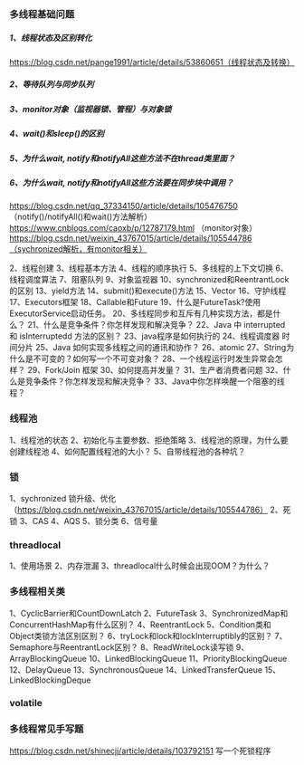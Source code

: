 ### 多线程基础问题
##### 1、线程状态及区别转化
https://blog.csdn.net/pange1991/article/details/53860651（线程状态及转换）




##### 2、等待队列与同步队列
##### 3、monitor对象（监视器锁、管程）与对象锁
##### 4、wait()和sleep()的区别
##### 5、为什么wait, notify和notifyAll这些方法不在thread类里面？
##### 6、为什么wait, notify和notifyAll这些方法要在同步块中调用？
https://blog.csdn.net/qq_37334150/article/details/105476750 （notify()/notifyAll()和wait()方法解析）
https://www.cnblogs.com/caoxb/p/12787179.html （monitor对象）
https://blog.csdn.net/weixin_43767015/article/details/105544786（sychronized解析，有monitor相关）




2、线程创建
3、线程基本方法
4、线程的顺序执行
5、多线程的上下文切换
6、线程调度算法
7、阻塞队列
9、对象监视器
10、synchronized和ReentrantLock的区别
13、yield方法
14、submit()和execute()方法
15、Vector
16、守护线程
17、Executors框架
18、Callable和Future
19、什么是FutureTask?使用ExecutorService启动任务。
20、多线程同步和互斥有几种实现方法，都是什么？
21、什么是竞争条件？你怎样发现和解决竞争？
22、Java 中 interrupted 和 isInterruptedd 方法的区别？
23、java程序是如何执行的
24、线程调度器 时间分片
25、Java 如何实现多线程之间的通讯和协作？
26、atomic
27、String为什么是不可变的？如何写一个不可变对象？
28、一个线程运行时发生异常会怎样？
29、Fork/Join 框架
30、如何提高并发量？
31、生产者消费者问题
32、什么是竞争条件？你怎样发现和解决竞争？
33、Java中你怎样唤醒一个阻塞的线程？



### 线程池
1、线程池的状态
2、初始化与主要参数、拒绝策略
3、线程池的原理，为什么要创建线程池
4、如何配置线程池的大小？
5、自带线程池的各种坑？



### 锁
1、sychronized 锁升级、优化（https://blog.csdn.net/weixin_43767015/article/details/105544786）
2、死锁
3、CAS
4、AQS
5、锁分类
6、信号量

### threadlocal
1、使用场景
2、内存泄漏
3、threadlocal什么时候会出现OOM？为什么？


### 多线程相关类
1、CyclicBarrier和CountDownLatch
2、FutureTask
3、SynchronizedMap和ConcurrentHashMap有什么区别？
4、ReentrantLock
5、Condition类和Object类锁方法区别区别？
6、tryLock和lock和lockInterruptibly的区别？
7、Semaphore与ReentrantLock区别？
8、ReadWriteLock读写锁
9、ArrayBlockingQueue
10、LinkedBlockingQueue
11、PriorityBlockingQueue
12、DelayQueue
13、SynchronousQueue
14、LinkedTransferQueue
15、LinkedBlockingDeque

### volatile

### 多线程常见手写题
https://blog.csdn.net/shinecjj/article/details/103792151
写一个死锁程序



